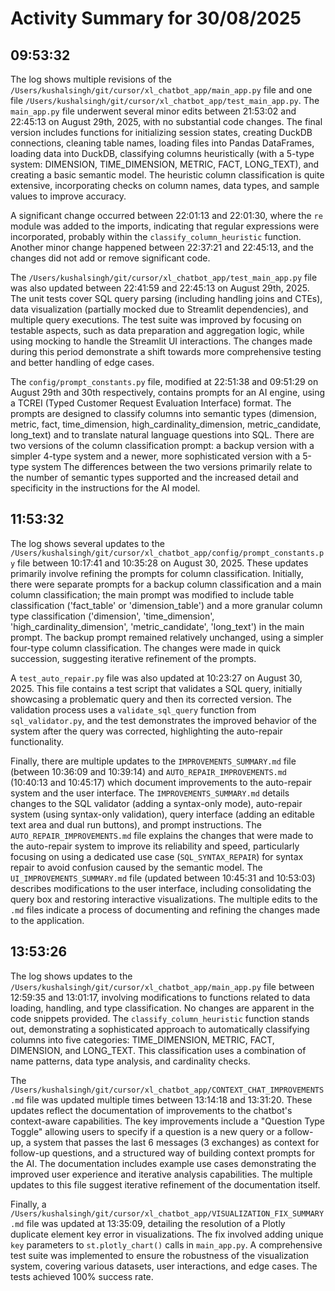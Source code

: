 # Activity Summary for 30/08/2025

## 09:53:32
The log shows multiple revisions of the `/Users/kushalsingh/git/cursor/xl_chatbot_app/main_app.py` file and one file `/Users/kushalsingh/git/cursor/xl_chatbot_app/test_main_app.py`.  The `main_app.py` file underwent several minor edits between 21:53:02 and 22:45:13 on August 29th, 2025, with no substantial code changes.  The final version includes functions for initializing session states, creating DuckDB connections, cleaning table names, loading files into Pandas DataFrames, loading data into DuckDB, classifying columns heuristically (with a 5-type system: DIMENSION, TIME_DIMENSION, METRIC, FACT, LONG_TEXT), and creating a basic semantic model. The heuristic column classification is quite extensive, incorporating checks on column names, data types, and sample values to improve accuracy.

A significant change occurred between 22:01:13 and 22:01:30, where the `re` module was added to the imports, indicating that regular expressions were incorporated, probably within the `classify_column_heuristic` function. Another minor change happened between 22:37:21 and 22:45:13, and the changes did not add or remove significant code.


The `/Users/kushalsingh/git/cursor/xl_chatbot_app/test_main_app.py` file was also updated  between 22:41:59 and 22:45:13 on August 29th, 2025. The unit tests cover SQL query parsing (including handling joins and CTEs), data visualization (partially mocked due to Streamlit dependencies), and multiple query executions.  The test suite was improved by focusing on testable aspects, such as data preparation and aggregation logic, while using mocking to handle the Streamlit UI interactions.  The changes made during this period demonstrate a shift towards more comprehensive testing and better handling of edge cases.

The `config/prompt_constants.py` file, modified at 22:51:38 and 09:51:29 on August 29th and 30th respectively, contains prompts for an AI engine, using a TCREI (Typed Customer Request Evaluation Interface) format.  The prompts are designed to classify columns into semantic types (dimension, metric, fact, time_dimension, high_cardinality_dimension, metric_candidate, long_text) and to translate natural language questions into SQL. There are two versions of the column classification prompt: a backup version with a simpler 4-type system and a newer, more sophisticated version with a 5-type system  The differences between the two versions primarily relate to the number of semantic types supported and the increased detail and specificity in the instructions for the AI model.


## 11:53:32
The log shows several updates to the `/Users/kushalsingh/git/cursor/xl_chatbot_app/config/prompt_constants.py` file between 10:17:41 and 10:35:28 on August 30, 2025. These updates primarily involve refining the prompts for column classification.  Initially, there were separate prompts for a backup column classification and a main column classification; the main prompt was modified to include table classification ('fact_table' or 'dimension_table') and a more granular column type classification ('dimension', 'time_dimension', 'high_cardinality_dimension', 'metric_candidate', 'long_text') in the main prompt. The backup prompt remained relatively unchanged, using a simpler four-type column classification.  The changes were made in quick succession, suggesting iterative refinement of the prompts.

A `test_auto_repair.py` file was also updated at 10:23:27 on August 30, 2025.  This file contains a test script that validates a SQL query, initially showcasing a problematic query and then its corrected version. The validation process uses a `validate_sql_query` function from `sql_validator.py`, and the test demonstrates the improved behavior of the system after the query was corrected, highlighting the auto-repair functionality.

Finally, there are multiple updates to the `IMPROVEMENTS_SUMMARY.md` file (between 10:36:09 and 10:39:14) and `AUTO_REPAIR_IMPROVEMENTS.md` (10:40:13 and 10:45:17) which document improvements to the auto-repair system and the user interface.  The `IMPROVEMENTS_SUMMARY.md` details changes to the SQL validator (adding a syntax-only mode), auto-repair system (using syntax-only validation), query interface (adding an editable text area and dual run buttons), and prompt instructions. The  `AUTO_REPAIR_IMPROVEMENTS.md`  file explains the changes that were made to the auto-repair system to improve its reliability and speed, particularly focusing on using a dedicated use case (`SQL_SYNTAX_REPAIR`) for syntax repair to avoid confusion caused by the semantic model. The `UI_IMPROVEMENTS_SUMMARY.md` file (updated between 10:45:31 and 10:53:03) describes modifications to the user interface, including consolidating the query box and restoring interactive visualizations.  The multiple edits to the `.md` files indicate a process of documenting and refining the changes made to the application.


## 13:53:26
The log shows updates to the `/Users/kushalsingh/git/cursor/xl_chatbot_app/main_app.py` file between 12:59:35 and 13:01:17, involving modifications to functions related to data loading, handling, and type classification.  No changes are apparent in the code snippets provided. The `classify_column_heuristic` function stands out, demonstrating a sophisticated approach to automatically classifying columns into five categories: TIME_DIMENSION, METRIC, FACT, DIMENSION, and LONG_TEXT. This classification uses a combination of name patterns, data type analysis, and cardinality checks.


The `/Users/kushalsingh/git/cursor/xl_chatbot_app/CONTEXT_CHAT_IMPROVEMENTS.md` file was updated multiple times between 13:14:18 and 13:31:20. These updates reflect the documentation of improvements to the chatbot's context-aware capabilities.  The key improvements include a "Question Type Toggle" allowing users to specify if a question is a new query or a follow-up, a system that passes the last 6 messages (3 exchanges) as context for follow-up questions, and a structured way of building context prompts for the AI. The documentation includes example use cases demonstrating the improved user experience and iterative analysis capabilities.  The multiple updates to this file suggest iterative refinement of the documentation itself.

Finally, a `/Users/kushalsingh/git/cursor/xl_chatbot_app/VISUALIZATION_FIX_SUMMARY.md` file was updated at 13:35:09, detailing the resolution of a Plotly duplicate element key error in visualizations. The fix involved adding unique `key` parameters to `st.plotly_chart()` calls in `main_app.py`. A comprehensive test suite was implemented to ensure the robustness of the visualization system, covering various datasets, user interactions, and edge cases. The tests achieved 100% success rate.
